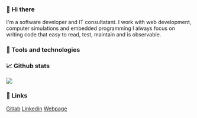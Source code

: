 ### 👋 Hi there

I'm a software developer and IT consultatant.
I work with web development, computer simulations and embedded programming
I always focus on writing code that easy to read, test, maintain and is observable.

### 🔧 Tools and technologies

### 📈 Github stats

<img align="center" src="https://github-readme-stats.vercel.app/api/<CARD_TYPE>/?username=<USERNAME>&theme=<THEME_NAME>" />

### 🔗 Links

[Gitlab]()
[Linkedin]()
[Webpage]()
<!--
**viktormelker/viktormelker** is a ✨ _special_ ✨ repository because its `README.md` (this file) appears on your GitHub profile.

Here are some ideas to get you started:

- 🔭 I’m currently working on ...
- 🌱 I’m currently learning ...
- 👯 I’m looking to collaborate on ...
- 🤔 I’m looking for help with ...
- 💬 Ask me about ...
- 📫 How to reach me: ...
- 😄 Pronouns: ...
- ⚡ Fun fact: ...
-->
